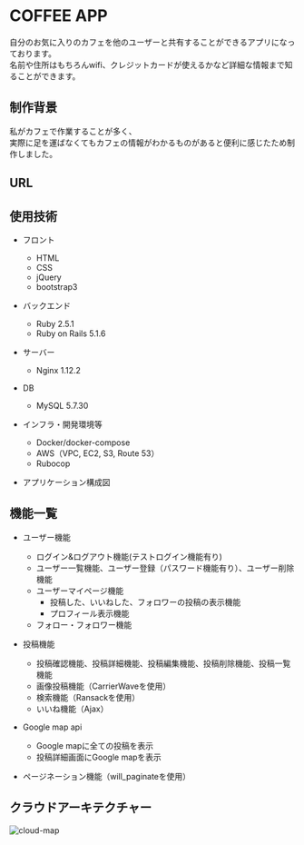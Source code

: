 # COFFEE APP
自分のお気に入りのカフェを他のユーザーと共有することができるアプリになっております。<br>
名前や住所はもちろんwifi、クレジットカードが使えるかなど詳細な情報まで知ることができます。

## 制作背景
私がカフェで作業することが多く、<br>
実際に足を運ばなくてもカフェの情報がわかるものがあると便利に感じたため制作しました。

## URL

## 使用技術

- フロント
  - HTML
  - CSS
  - jQuery
  - bootstrap3

- バックエンド
  - Ruby 2.5.1
  - Ruby on Rails 5.1.6

- サーバー
  - Nginx 1.12.2

- DB
  - MySQL 5.7.30

- インフラ・開発環境等
  - Docker/docker-compose
  - AWS（VPC, EC2, S3, Route 53）
  - Rubocop

- アプリケーション構成図

## 機能一覧
- ユーザー機能
  - ログイン&ログアウト機能(テストログイン機能有り)
  - ユーザー一覧機能、ユーザー登録（パスワード機能有り）、ユーザー削除機能
  - ユーザーマイページ機能
    - 投稿した、いいねした、フォロワーの投稿の表示機能
    - プロフィール表示機能
  - フォロー・フォロワー機能

- 投稿機能
  - 投稿確認機能、投稿詳細機能、投稿編集機能、投稿削除機能、投稿一覧機能
  - 画像投稿機能（CarrierWaveを使用）
  - 検索機能（Ransackを使用）
  - いいね機能（Ajax）

- Google map api
  - Google mapに全ての投稿を表示
  - 投稿詳細画面にGoogle mapを表示
  
- ページネーション機能（will_paginateを使用）

## クラウドアーキテクチャー
![cloud-map](https://user-images.githubusercontent.com/60878547/85970698-33cf1180-ba06-11ea-8937-bcd470e03ecd.png)
